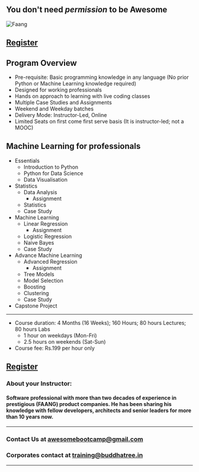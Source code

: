 ## You don't need _permission_ to be **Awesome**
![Faang](https://www.ft.com/__origami/service/image/v2/images/raw/http%3A%2F%2Fcom.ft.imagepublish.upp-prod-us.s3.amazonaws.com%2Fd7793444-3178-11ea-9703-eea0cae3f0de?fit=scale-down&source=next&width=640)

## [Register](https://forms.gle/8rD1PFsy7DX7qLP17)

## Program Overview
* Pre-requisite: Basic programming knowledge in any language (No prior Python or Machine Learning knowledge required)
* Designed for working professionals
* Hands on approach to learning with live coding classes
* Multiple Case Studies and Assignments
* Weekend and Weekday batches
* Delivery Mode: Instructor-Led, Online
* Limited Seats on first come first serve basis  (It is instructor-led; not a MOOC)

## Machine Learning for professionals
* Essentials
  * Introduction to Python
  * Python for Data Science
  * Data Visualisation
* Statistics
  * Data Analysis
    * Assignment
  * Statistics
  * Case Study
* Machine Learning
  * Linear Regression
    * Assignment
  * Logistic Regression
  * Naive Bayes
  * Case Study
* Advance Machine Learning
  * Advanced Regression
    * Assignment
  * Tree Models
  * Model Selection
  * Boosting
  * Clustering
  * Case Study
* Capstone Project

***

* Course duration: 4 Months (16 Weeks); 160 Hours; 80 hours Lectures; 80 hours Labs
  * 1 hour on weekdays (Mon-Fri)
  * 2.5 hours on weekends (Sat-Sun)
* Course fee: Rs.199 per hour only

## [Register](https://forms.gle/8rD1PFsy7DX7qLP17)

### About your Instructor:
#### Software professional with more than two decades of experience in prestigious (FAANG) product companies. He has been sharing his knowledge with fellow developers, architects and senior leaders for more than 10 years now.

***

### Contact Us at **awesomebootcamp@gmail.com**
### Corporates contact at **training@buddhatree.in**
***
